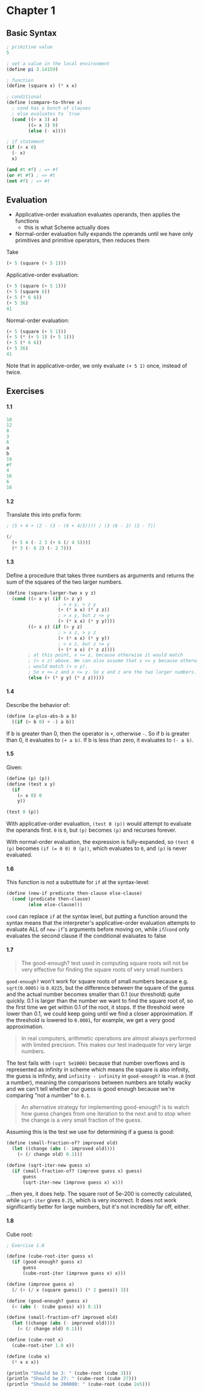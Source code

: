 # Chapter 1

## Basic Syntax

```scheme
; primitive value
5

; set a value in the local environment
(define pi 3.14159)

; function
(define (square x) (* x x)

; conditional
(define (compare-to-three x)
  ; cond has a bunch of clauses
  ; else evaluates to `true`
  (cond ((> x 3) x)
        ((= x 3) 0)
        (else (- x))))

; if statement
(if (< x 0)
  (- x)
  x)

(and #t #f) ; => #f
(or #t #f) ; => #t
(not #f) ; => #t
```

## Evaluation

* Applicative-order evaluation evaluates operands, then applies the functions
  - this is what Scheme actually does
* Normal-order evaluation fully expands the operands until we have only
  primitives and primitive operators, then reduces them

Take

```scheme
(+ 5 (square (+ 5 1)))
```

Applicative-order evaluation:

```scheme
(+ 5 (square (+ 5 1)))
(+ 5 (square 6))
(+ 5 (* 6 6))
(+ 5 36)
41
```

Normal-order evaluation:

```scheme
(+ 5 (square (+ 5 1)))
(+ 5 (* (+ 5 1) (+ 5 1)))
(+ 5 (* 6 6))
(+ 5 36)
41
```

Note that in applicative-order, we only evaluate `(+ 5 1)` once, instead of
twice.

## Exercises

#### 1.1

```scheme
10
12
8
3
6
a
b
19
#f
4
16
6
16
```

#### 1.2

Translate this into prefix form:


```scheme
; (5 + 4 + (2 - (3 - (6 + 4/5)))) / (3 (6 - 2) (2 - 7))

(/
  (+ 5 4 (- 2 3 (+ 6 (/ 4 5))))
  (* 3 (- 6 2) (- 2 7)))
```

#### 1.3

Define a procedure that takes three numbers as arguments and returns the sum of
the squares of the two larger numbers.

```scheme
(define (square-larger-two x y z)
  (cond ((> x y) (if (> z y)
                   ; > x y, > z y
                   (+ (* x x) (* z z))
                   ; > x y, but z <= y
                   (+ (* x x) (* y y))))
        ((> x z) (if (> y z)
                   ; > x z, > y z
                   (+ (* x x) (* y y))
                   ; > x z, but z >= y
                   (+ (* x x) (* z z))))
        ; at this point, x <= z, because otherwise it would match
        ; (> x z) above. We can also assume that x <= y because otherwise it
        ; would match (> x y).
        ; So x <= z and x <= y. So y and z are the two larger numbers.
        (else (+ (* y y) (* z z)))))
```

#### 1.4

Describe the behavior of:

```scheme
(define (a-plus-abs-b a b)
  ((if (> b 0) + -) a b))
```

If b is greater than 0, then the operator is `+`, otherwise `-`. So if b is
greater than 0, it evaluates to `(+ a b)`. If b is less than zero, it evaluates
to `(- a b)`.

#### 1.5

Given:

```scheme
(define (p) (p))
(define (test x y)
  (if
    (= x 0) 0
    y))

(test 0 (p))
```

With applicative-order evaluation, `(test 0 (p))` would attempt to evaluate the
operands first. `0` is `0`, but `(p)` becomes `(p)` and recurses forever.

With normal-order evaluation, the expression is fully-expanded, so `(test 0 (p)`
becomes `(if (= 0 0) 0 (p))`, which evaluates to `0`, and `(p)` is never
evaluated.

#### 1.6

This function is not a substitute for `if` at the syntax-level:

```scheme
(define (new-if predicate then-clause else-clause)
  (cond (predicate then-clause)
        (else else-clause)))
```

`cond` can replace `if` at the syntax level, but putting a function around the
syntax means that the interpreter's applicative-order evaluation attempts to
evaluate ALL of `new-if`'s arguments before moving on, while `if`/`cond` only
evaluates the second clause if the conditional evaluates to false

#### 1.7

> The good-enough? test used in computing square roots will not be very
> effective for finding the square roots of very small numbers

`good-enough?` won't work for square roots of small numbers because e.g.
`sqrt(0.0005)` is `0.0225`, but the difference between the square of the guess
and the actual number becomes smaller than 0.1 (our threshold) quite quickly.
0.1 is larger than the number we want to find the square root of, so the first
time we get within 0.1 of the root, it stops. If the threshold were lower than
0.1, we could keep going until we find a closer approximation. If the threshold
is lowered to `0.0001`, for example, we get a very good approximation.

> In real computers, arithmetic operations are almost always performed with
> limited precision. This makes our test inadequate for very large numbers.

The test fails with `(sqrt 5e1000)` because that number overflows and is
represented as infinity in scheme which means the square is also infinity, the
guess is infinity, and `infinity - infinity` in `good-enough?` is `+nan.0` (not
a number), meaning the comparisons between numbers are totally wacky and we
can't tell whether our guess is good enough because we're comparing "not a
number" to `0.1`.

> An alternative strategy for implementing good-enough? is to watch how guess
> changes from one iteration to the next and to stop when the change is a very
> small fraction of the guess.

Assuming this is the test we use for determining if a guess is good:

```scheme
(define (small-fraction-of? improved old)
  (let ((change (abs (- improved old))))
    (< (/ change old) 0.1)))

(define (sqrt-iter-new guess x)
  (if (small-fraction-of? (improve guess x) guess)
      guess
      (sqrt-iter-new (improve guess x) x)))
```

...then yes, it does help. The square root of 5e-200 is correctly calculated,
while `sqrt-iter` gives `0.25`, which is very incorrect. It does not work
significantly better for large numbers, but it's not incredibly far off, either.

#### 1.8

Cube root:

```scheme
; Exercise 1.8

(define (cube-root-iter guess x)
  (if (good-enough? guess x)
      guess
      (cube-root-iter (improve guess x) x)))

(define (improve guess x)
  (/ (+ (/ x (square guess)) (* 2 guess)) 3))

(define (good-enough? guess x)
  (< (abs (- (cube guess) x)) 0.1))

(define (small-fraction-of? improved old)
  (let ((change (abs (- improved old))))
    (< (/ change old) 0.1)))

(define (cube-root x)
  (cube-root-iter 1.0 x))

(define (cube x)
  (* x x x))

(println "Should be 3: " (cube-root (cube 3)))
(println "Should be 27: " (cube-root (cube 27)))
(println "Should be 200000: " (cube-root (cube 2e5)))
```
